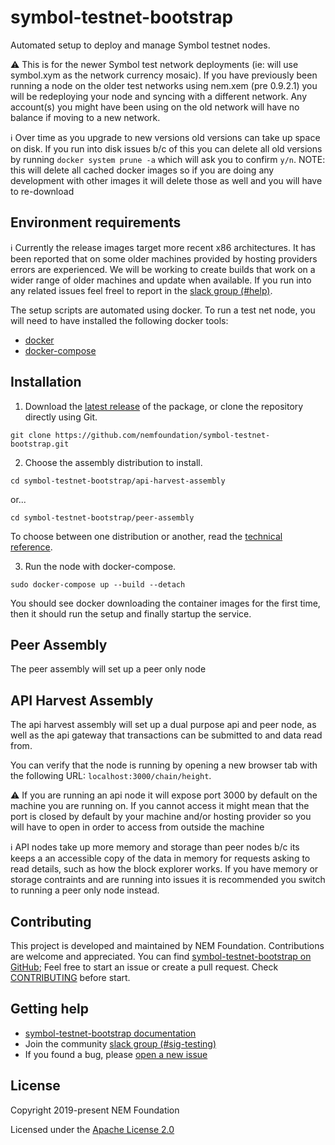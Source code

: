 # symbol-testnet-bootstrap

Automated setup to deploy and manage Symbol testnet nodes.

:warning: This is for the newer Symbol test network deployments (ie: will use symbol.xym as the network currency mosaic). If you have previously been running a node on the older test networks using nem.xem (pre 0.9.2.1) you will be redeploying your node and syncing with a different network. Any account(s) you might have been using on the old network will have no balance if moving to a new network.

:information_source: Over time as you upgrade to new versions old versions can take up space on disk.  If you run into disk issues b/c of this you can delete all old versions by running `docker system prune -a` which will ask you to confirm `y/n`.  NOTE: this will delete all cached docker images so if you are doing any development with other images it will delete those as well and you will have to re-download

## Environment requirements

:information_source: Currently the release images target more recent x86 architectures.  It has been reported that on some older machines provided by hosting providers errors are experienced.  We will be working to create builds that work on a wider range of older machines and update when available.  If you run into any related issues feel freel to report in the [slack group (#help)][slack].

The setup scripts are automated using docker. To run a test net node, you will need to have installed the following docker tools:

* [docker](https://docs.docker.com/install/#server)
* [docker-compose](https://docs.docker.com/compose/install/#install-compose)

## Installation

1. Download the [latest release](https://github.com/nemfoundation/symbol-testnet-bootstrap) of the package, or clone the repository directly using Git.

```
git clone https://github.com/nemfoundation/symbol-testnet-bootstrap.git
```

2. Choose the assembly distribution to install.

```
cd symbol-testnet-bootstrap/api-harvest-assembly
```

or...

```
cd symbol-testnet-bootstrap/peer-assembly
```

To choose between one distribution or another, read the [technical reference](https://nemtech.github.io/guides/network/running-a-test-net-node.html#installation).         

3. Run the node with docker-compose.

```
sudo docker-compose up --build --detach
```

You should see docker downloading the container images for the first time, then it should run the setup and finally startup the service.

## Peer Assembly 

The peer assembly will set up a peer only node 

## API Harvest Assembly 

The api harvest assembly will set up a dual purpose api and peer node, as well as the api gateway that transactions can be submitted to and data read from. 

You can verify that the node is running by opening a new browser tab with the following URL: ``localhost:3000/chain/height``.

:warning: If you are running an api node it will expose port 3000 by default on the machine you are running on.  If you cannot access it might mean that the port is closed by default by your machine and/or hosting provider so you will have to open in order to access from outside the machine 

:information_source: API nodes take up more memory and storage than peer nodes b/c its keeps a an accessible copy of the data in memory for requests asking to read details, such as how the block explorer works.  If you have memory or storage contraints and are running into issues it is recommended you switch to running a peer only node instead.


## Contributing

This project is developed and maintained by NEM Foundation. Contributions are welcome and appreciated. You can find [symbol-testnet-bootstrap on GitHub][self];
Feel free to start an issue or create a pull request. Check [CONTRIBUTING](CONTRIBUTING.md) before start.

## Getting help

- [symbol-testnet-bootstrap documentation][docs]
- Join the community [slack group (#sig-testing)][slack] 
- If you found a bug, please [open a new issue][issues]

## License

Copyright 2019-present NEM Foundation

Licensed under the [Apache License 2.0](LICENSE)

[self]: https://github.com/nemfoundation/symbol-testnet-bootstrap
[docs]: http://nemtech.github.io/guides/network/running-a-test-net-node.html
[issues]: https://github.com/nemfoundation/symbol-testnet-bootstrap/issues
[slack]: https://join.slack.com/t/nem2/shared_invite/enQtMzY4MDc2NTg0ODgyLWZmZWRiMjViYTVhZjEzOTA0MzUyMTA1NTA5OWQ0MWUzNTA4NjM5OTJhOGViOTBhNjkxYWVhMWRiZDRkOTE0YmU

